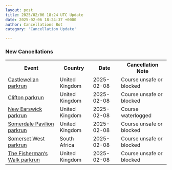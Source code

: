 ```yaml
---
layout: post
title: 2025/02/06 18:24 UTC Update
date: 2025-02-06 18:24:37 +0000
author: Cancellations Bot
category: 'Cancellation Update'

---
```


<h3>New Cancellations</h3>
<div class='hscrollable'>
<table style='width: 100%'>
    <tr>
        <th>Event</th>
        <th>Country</th>
        <th>Date</th>
        <th>Cancellation Note</th>
    </tr>
    <tr>
        <td><a href="https://www.parkrun.org.uk/castlewellan">Castlewellan parkrun</a></td>
        <td>United Kingdom</td>
        <td>2025-02-08</td>
        <td>Course unsafe or blocked</td>
    </tr>
    <tr>
        <td><a href="https://www.parkrun.org.uk/clifton">Clifton parkrun</a></td>
        <td>United Kingdom</td>
        <td>2025-02-08</td>
        <td>Course unsafe or blocked</td>
    </tr>
    <tr>
        <td><a href="https://www.parkrun.org.uk/newearswick">New Earswick parkrun</a></td>
        <td>United Kingdom</td>
        <td>2025-02-08</td>
        <td>Course waterlogged</td>
    </tr>
    <tr>
        <td><a href="https://www.parkrun.org.uk/somerdalepavilion">Somerdale Pavilion parkrun</a></td>
        <td>United Kingdom</td>
        <td>2025-02-08</td>
        <td>Course unsafe or blocked</td>
    </tr>
    <tr>
        <td><a href="https://www.parkrun.co.za/somersetwest">Somerset West parkrun</a></td>
        <td>South Africa</td>
        <td>2025-02-08</td>
        <td>Course unsafe or blocked</td>
    </tr>
    <tr>
        <td><a href="https://www.parkrun.org.uk/thefishermanswalk">The Fisherman‘s Walk parkrun</a></td>
        <td>United Kingdom</td>
        <td>2025-02-08</td>
        <td>Course unsafe or blocked</td>
    </tr>
</table>
</div>
